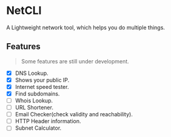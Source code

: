 # NetCLI
A Lightweight network tool, which helps you do multiple things.

## Features
> Some features are still under development.
- [x] DNS Lookup.
- [x] Shows your public IP.
- [x] Internet speed tester.
- [x] Find subdomains.
- [ ] Whois Lookup.
- [ ] URL Shortener.
- [ ] Email Checker(check validity and reachability).
- [ ] HTTP Header information.
- [ ] Subnet Calculator.